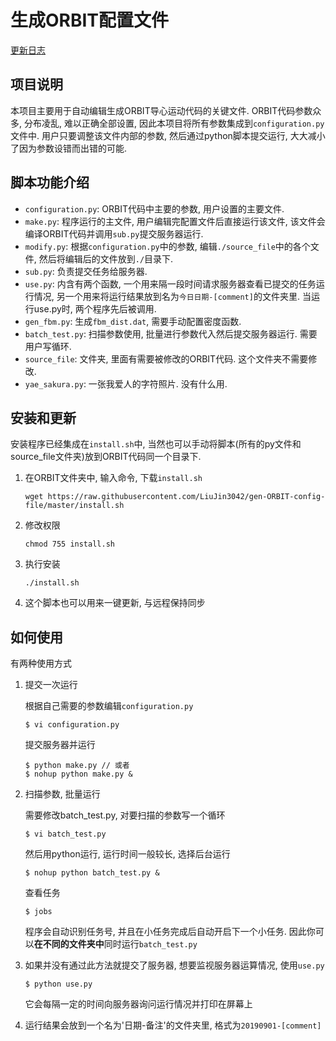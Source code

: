 # 生成ORBIT配置文件

[更新日志](./updatelog.md)

## 项目说明

本项目主要用于自动编辑生成ORBIT导心运动代码的关键文件. ORBIT代码参数众多, 分布凌乱, 难以正确全部设置, 因此本项目将所有参数集成到`configuration.py`文件中. 用户只要调整该文件内部的参数, 然后通过python脚本提交运行, 大大减小了因为参数设错而出错的可能. 

## 脚本功能介绍

* `configuration.py`: ORBIT代码中主要的参数, 用户设置的主要文件.
* `make.py`: 程序运行的主文件, 用户编辑完配置文件后直接运行该文件, 该文件会编译ORBIT代码并调用`sub.py`提交服务器运行. 
* `modify.py`: 根据`configuration.py`中的参数, 编辑`./source_file`中的各个文件, 然后将编辑后的文件放到`./`目录下. 
* `sub.py`: 负责提交任务给服务器. 
* `use.py`: 内含有两个函数, 一个用来隔一段时间请求服务器查看已提交的任务运行情况, 另一个用来将运行结果放到名为`今日日期-[comment]`的文件夹里. 当运行use.py时, 两个程序先后被调用. 
* `gen_fbm.py`: 生成`fbm_dist.dat`, 需要手动配置密度函数.
* `batch_test.py`: 扫描参数使用, 批量进行参数代入然后提交服务器运行. 需要用户写循环. 
* `source_file`: 文件夹, 里面有需要被修改的ORBIT代码. 这个文件夹不需要修改.
* `yae_sakura.py`: 一张我爱人的字符照片. 没有什么用. 

## 安装和更新

安装程序已经集成在`install.sh`中, 当然也可以手动将脚本(所有的py文件和source_file文件夹)放到ORBIT代码同一个目录下.

1. 在ORBIT文件夹中, 输入命令, 下载`install.sh`

   ```
   wget https://raw.githubusercontent.com/LiuJin3042/gen-ORBIT-config-file/master/install.sh
   ```

2. 修改权限

   ```
   chmod 755 install.sh
   ```

3. 执行安装

   ```
   ./install.sh
   ```

4. 这个脚本也可以用来一键更新, 与远程保持同步

## 如何使用

有两种使用方式

1. 提交一次运行

   根据自己需要的参数编辑`configuration.py`

   ```
   $ vi configuration.py
   ```

   提交服务器并运行

   ```
   $ python make.py // 或者
   $ nohup python make.py &
   ```

2. 扫描参数, 批量运行

   需要修改batch_test.py, 对要扫描的参数写一个循环

   ```
   $ vi batch_test.py
   ```

   然后用python运行, 运行时间一般较长, 选择后台运行

   ```
   $ nohup python batch_test.py &
   ```

   查看任务

   ```
   $ jobs
   ```

   程序会自动识别任务号, 并且在小任务完成后自动开启下一个小任务. 因此你可以**在不同的文件夹中**同时运行`batch_test.py`

3. 如果并没有通过此方法就提交了服务器, 想要监视服务器运算情况, 使用`use.py`

   ```
   $ python use.py
   ```

   它会每隔一定的时间向服务器询问运行情况并打印在屏幕上

4. 运行结果会放到一个名为'日期-备注'的文件夹里, 格式为`20190901-[comment]`